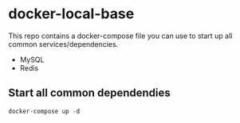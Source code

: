 # docker-local-base

This repo contains a docker-compose file you can use to start up all common services/dependencies.

- MySQL
- Redis

## Start all common dependendies

```
docker-compose up -d
```

